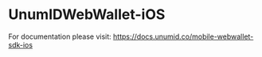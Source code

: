 # UnumIDWebWallet-iOS

For documentation please visit: https://docs.unumid.co/mobile-webwallet-sdk-ios
